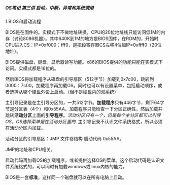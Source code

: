 ##### OS笔记 第三讲 启动，中断，异常和系统调用

1.BIOS和启动流程

BIOS是在固件的。实模式下不做地址转换，CPU的20位地址线只能访问低1M的内存（讨论8086机器）。其中640K到1M的地方是BIOS固件，在ROM的，开始时CPU进入CS：IP=0xf000：fff0，是把段寄存器CS左移4位加IP=0xffff0（20位地址）。

BIOS提供磁盘，键盘，显示器读写功能。x86的BIOS提供的功能只能在实模式下访问。实模式都是16位的。

然后BIOS将加载程序从磁盘的引导扇区（512字节）加载到0x7c00，跳转到0000：7c00。加载程序再加载OS。同时也可以有设置菜单，包括启动顺序，或者选择从哪个硬盘外设上启动。（但不是硬盘内的双系统）

主引导记录是在主引导分区的，一共512字节。**加载程序**只有446字节，剩下64字节是分区表（4个）和0x55AA。加载程序只能检查一下分区正确性，然后加载并跳转**活动分区**上面的**引导程序**。*活动分区只有一个，但是每个主分区都可以引导OS，OS选择菜单是在活动分区里的.* 主引导记录不认识文件系统格式，所以必须在活动分区内加载。

活动分区的引导扇区：JMP 	文件卷结构 启动代码 0x55AA。

JMP的地址和CPU相关。

启动代码再加载OS的加载程序，或者提供选择OS的菜单。这个启动代码是认识文件系统格式的，可以同时有加载windows或linux内核的能力。

BIOS是一套**标准**，这样同一个磁盘就可以在所有电脑上启动。